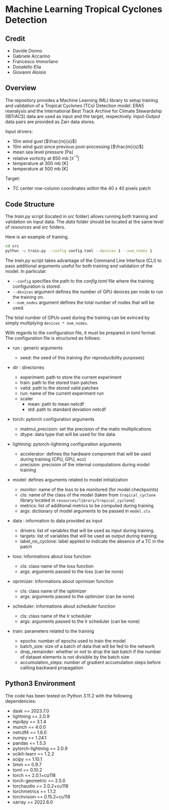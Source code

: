 # Machine Learning Tropical Cyclones Detection

## Credit
- Davide Donno
- Gabriele Accarino
- Francesco Immorlano
- Donatello Elia
- Giovanni Aloisio

## Overview
The repository provides a Machine Learning (ML) library to setup training and validation of a Tropical Cyclones (TCs) Detection model. ERA5 reanalysis and the International Best Track Archive for Climate Stewardship (IBTrACS) data are used as input and the target, respectively. Input-Output data pairs are provided as Zarr data stores.

Input drivers:
- 10m wind gust  [$\frac{m}{s}$]
- 10m wind gust since previous post-processing [$\frac{m}{s}$]
- mean sea level pressure [Pa]
- relative vorticity at 850 mb [$s^{-1}$]
- temperature at 300 mb [K]
- temperature at 500 mb [K]

Target:
- TC center row-column coordinates within the 40 x 40 pixels patch 

## Code Structure

The _train.py_ script (located in _src_ folder) allows running both training and validation on input data. The _data_ folder should be located at the same level of _resources_ and _src_ folders. 

Here is an example of training.

```bash
cd src
python -u train.py --config config.toml --devices 1 --num_nodes 1
```
The _train.py_ script takes advantage of the Command Line Interface (CLI) to pass additional arguments useful for both training and validation of the model. In particular:

- `--config` specifies the path to the *config.toml* file where the training configuration is stored.
- `--devices` argument defines the number of GPU devices per node to run the training on.
- `--num_nodes` argument defines the total number of nodes that will be used.

The total number of GPUs used during the training can be evinced by simply multiplying `devices * num_nodes`.

With regards to the configuration file, it must be prepared in toml format. The configuration file is structured as follows:

- run : generic arguments
    - seed: the seed of this training (for reproducibility purposes)

- dir : directories
    - experiment: path to store the current experiment
    - train: path to the stored train patches
    - valid: path to the stored valid patches
    - run: name of the current experiment run
    - scaler
        - mean: path to mean netcdf
        - std: path to standard deviation netcdf

- torch: pytorch configuration arguments
    - matmul_precision: set the precision of the matix multiplications
    - dtype: data type that will be used for the data

- lightning: pytorch-lightning configuration arguments
    - accelerator: defines the hardware component that will be used during training (CPU, GPU, ecc)
    - precision: precision of the internal computations during model training

- model: defines arguments related to model initialization
    - monitor: name of the loss to be monitored (for model checkpoints)
    - cls: name of the class of the model (taken from `tropical_cyclone` library located in `resources/library/tropical_cyclone`)
    - metrics: list of additional metrics to be computed during training
    - args: dictionary of model arguments to be passed in `model.cls`

- data : information to data provided as input
    - drivers: list of variables that will be used as input during training.
    - targets: list of variables that will be used as output during training.
    - label_no_cyclone: label applied to indicate the absence of a TC in the patch

- loss: informations about loss function
    - cls: class name of the loss function
    - args: arguments passed to the loss (can be none)
- oprimizer: informations about oprimizer function
    - cls: class name of the optimizer
    - args: arguments passed to the optimizer (can be none)
- scheduler: informations about scheduler function
    - cls: class name of the lr scheduler
    - args: arguments passed to the lr scheduler (can be none)

- train: parameters related to the training
    - epochs: number of epochs used to train the model
    - batch_size: size of a batch of data that will be fed to the network
    - drop_remainder: whether or not to drop the last batch if the number of dataset elements is not divisible by the batch size
    - accumulation_steps: number of gradient accumulation steps before calliing backward propagation

## Python3 Environment 
The code has been tested on Python 3.11.2 with the following dependencies:

- dask == 2023.7.0
- lightning == 2.0.9
- mpi4py == 3.1.4
- munch == 4.0.0
- netcdf4 == 1.6.0
- numpy == 1.24.1
- pandas == 1.5.3
- pytorch-lightning == 2.0.9
- scikit-learn == 1.2.2
- scipy == 1.10.1
- timm == 0.9.7
- toml == 0.10.2
- torch == 2.0.1+cu118
- torch-geometric == 2.5.0
- torchaudio == 2.0.2+cu118
- torchmetrics == 1.1.2
- torchvision == 0.15.2+cu118
- xarray == 2022.6.0
